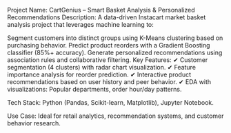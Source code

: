

Project Name: CartGenius – Smart Basket Analysis & Personalized Recommendations
Description:
A data-driven Instacart market basket analysis project that leverages machine learning to:

Segment customers into distinct groups using K-Means clustering based on purchasing behavior.
Predict product reorders with a Gradient Boosting classifier (85%+ accuracy).
Generate personalized recommendations using association rules and collaborative filtering.
Key Features:
✔ Customer segmentation (4 clusters) with radar chart visualization.
✔ Feature importance analysis for reorder prediction.
✔ Interactive product recommendations based on user history and peer behavior.
✔ EDA with visualizations: Popular departments, order hour/day patterns.

Tech Stack: Python (Pandas, Scikit-learn, Matplotlib), Jupyter Notebook.

Use Case: Ideal for retail analytics, recommendation systems, and customer behavior research.
